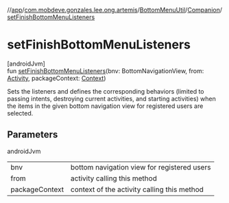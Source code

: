 //[app](../../../../index.md)/[com.mobdeve.gonzales.lee.ong.artemis](../../index.md)/[BottomMenuUtil](../index.md)/[Companion](index.md)/[setFinishBottomMenuListeners](set-finish-bottom-menu-listeners.md)

# setFinishBottomMenuListeners

[androidJvm]\
fun [setFinishBottomMenuListeners](set-finish-bottom-menu-listeners.md)(bnv: BottomNavigationView, from: [Activity](https://developer.android.com/reference/kotlin/android/app/Activity.html), packageContext: [Context](https://developer.android.com/reference/kotlin/android/content/Context.html))

Sets the listeners and defines the corresponding behaviors (limited to passing intents, destroying current activities, and starting activities) when the items in the given bottom navigation view for registered users are selected.

## Parameters

androidJvm

| | |
|---|---|
| bnv | bottom navigation view for registered users |
| from | activity calling this method |
| packageContext | context of the activity calling this method |
